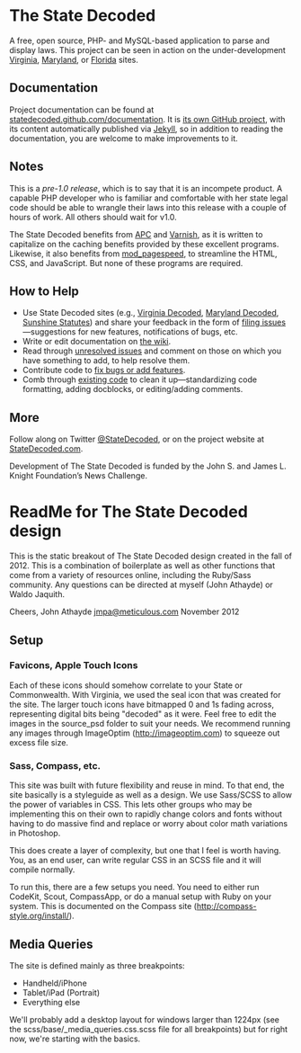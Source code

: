 # The State Decoded

A free, open source, PHP- and MySQL-based application to parse and display laws. This project can be seen in action on the under-development [Virginia](http://vacode.org/), [Maryland](http://marylandcode.org/), or [Florida](http://www.sunshinestatutes.com/) sites.

## Documentation
Project documentation can be found at [statedecoded.github.com/documentation](http://statedecoded.github.com/documentation/). It is [its own GitHub project](http://github.com/statedecoded/documentation/), with its content automatically published via [Jekyll](http://jekyllrb.com/), so in addition to reading the documentation, you are welcome to make improvements to it.

## Notes
This is a *pre-1.0 release*, which is to say that it is an incompete product. A capable PHP developer who is familiar and comfortable with her state legal code should be able to wrangle their laws into this release with a couple of hours of work. All others should wait for v1.0.

The State Decoded benefits from [APC](http://php.net/manual/en/book.apc.php) and [Varnish](https://www.varnish-cache.org/), as it is written to capitalize on the caching benefits provided by these excellent programs. Likewise, it also benefits from [mod_pagespeed](https://developers.google.com/speed/pagespeed/mod), to streamline the HTML, CSS, and JavaScript. But none of these programs are required.

## How to Help
* Use State Decoded sites (e.g., [Virginia Decoded](http://vacode.org/), [Maryland Decoded](http://www.marylandcode.org/), [Sunshine Statutes](http://www.sunshinestatutes.com/)) and share your feedback in the form of [filing issues](https://github.com/statedecoded/statedecoded/issues/new)—suggestions for new features, notifications of bugs, etc.
* Write or edit documentation on [the wiki](https://github.com/statedecoded/statedecoded/wiki).
* Read through [unresolved issues](https://github.com/statedecoded/statedecoded/issues) and comment on those on which you have something to add, to help resolve them.
* Contribute code to [fix bugs or add features](https://github.com/statedecoded/statedecoded/issues).
* Comb through [existing code](https://github.com/statedecoded/statedecoded) to clean it up—standardizing code formatting, adding docblocks, or editing/adding comments.

## More
Follow along on Twitter [@StateDecoded](http://twitter.com/statedecoded), or on the project website at [StateDecoded.com](http://www.statedecoded.com/).

Development of The State Decoded is funded by the John S. and James L. Knight Foundation’s News Challenge.

# ReadMe for The State Decoded design

This is the static breakout of The State Decoded design created in the fall of 2012. This is a combination of boilerplate as well as other functions that come from a variety of resources online, including the Ruby/Sass community. Any questions can be directed at myself (John Athayde) or Waldo Jaquith.

Cheers,
John Athayde
jmpa@meticulous.com
November 2012

## Setup

### Favicons, Apple Touch Icons

Each of these icons should somehow correlate to your State or Commonwealth. With Virginia, we used the seal icon that was created for the site. The larger touch icons have bitmapped 0 and 1s fading across, representing digital bits being "decoded" as it were. Feel free to edit the images in the source_psd folder to suit your needs. We recommend running any images through ImageOptim (http://imageoptim.com) to squeeze out excess file size.

### Sass, Compass, etc.

This site was built with future flexibility and reuse in mind. To that end, the site basically is a styleguide as well as a design. We use Sass/SCSS to allow the power of variables in CSS. This lets other groups who may be implementing this on their own to rapidly change colors and fonts without having to do massive find and replace or worry about color math variations in Photoshop.

This does create a layer of complexity, but one that I feel is worth having. You, as an end user, can write regular CSS in an SCSS file and it will compile normally.

To run this, there are a few setups you need. You need to either run CodeKit, Scout, CompassApp, or do a manual setup with Ruby on your system. This is documented on the Compass site (http://compass-style.org/install/).

## Media Queries

The site is defined mainly as three breakpoints:

* Handheld/iPhone
* Tablet/iPad (Portrait)
* Everything else

We'll probably add a desktop layout for windows larger than 1224px (see the scss/base/_media_queries.css.scss file for all breakpoints) but for right now, we're starting with the basics.
